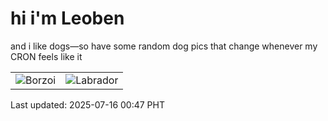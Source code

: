 # hi i'm Leoben

and i like dogs—so have some random dog pics that change whenever my CRON feels like it

|  |  |
|--------|----------|
| ![Borzoi](https://random-dog-vercel.vercel.app/api/random-borzoi?v=1752598046) | ![Labrador](https://random-dog-vercel.vercel.app/api/random-labrador?v=1752598046) |

Last updated: 2025-07-16 00:47 PHT
